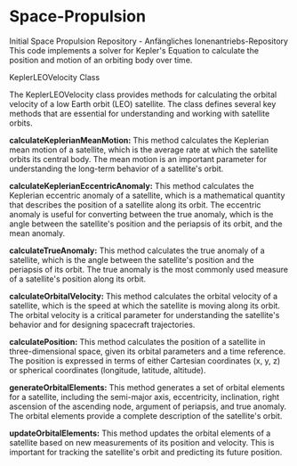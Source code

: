 # Space-Propulsion
Initial Space Propulsion Repository - Anfängliches Ionenantriebs-Repository
This code implements a solver for Kepler's Equation to calculate the position and motion of an orbiting body over time.

KeplerLEOVelocity Class

The KeplerLEOVelocity class provides methods for calculating the orbital velocity of a low Earth orbit (LEO) satellite. The class defines several key methods that are essential for understanding and working with satellite orbits.

**calculateKeplerianMeanMotion:** This method calculates the Keplerian mean motion of a satellite, which is the average rate at which the satellite orbits its central body. The mean motion is an important parameter for understanding the long-term behavior of a satellite's orbit.

**calculateKeplerianEccentricAnomaly:** This method calculates the Keplerian eccentric anomaly of a satellite, which is a mathematical quantity that describes the position of a satellite along its orbit. The eccentric anomaly is useful for converting between the true anomaly, which is the angle between the satellite's position and the periapsis of its orbit, and the mean anomaly.

**calculateTrueAnomaly:** This method calculates the true anomaly of a satellite, which is the angle between the satellite's position and the periapsis of its orbit. The true anomaly is the most commonly used measure of a satellite's position along its orbit.

**calculateOrbitalVelocity:** This method calculates the orbital velocity of a satellite, which is the speed at which the satellite is moving along its orbit. The orbital velocity is a critical parameter for understanding the satellite's behavior and for designing spacecraft trajectories.

**calculatePosition:** This method calculates the position of a satellite in three-dimensional space, given its orbital parameters and a time reference. The position is expressed in terms of either Cartesian coordinates (x, y, z) or spherical coordinates (longitude, latitude, altitude).

**generateOrbitalElements:** This method generates a set of orbital elements for a satellite, including the semi-major axis, eccentricity, inclination, right ascension of the ascending node, argument of periapsis, and true anomaly. The orbital elements provide a complete description of the satellite's orbit.

**updateOrbitalElements:** This method updates the orbital elements of a satellite based on new measurements of its position and velocity. This is important for tracking the satellite's orbit and predicting its future position.



